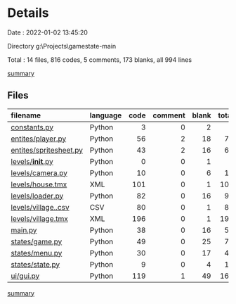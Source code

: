 # Details

Date : 2022-01-02 13:45:20

Directory g:\Projects\gamestate-main

Total : 14 files,  816 codes, 5 comments, 173 blanks, all 994 lines

[summary](results.md)

## Files
| filename | language | code | comment | blank | total |
| :--- | :--- | ---: | ---: | ---: | ---: |
| [constants.py](/constants.py) | Python | 3 | 0 | 2 | 5 |
| [entites/player.py](/entites/player.py) | Python | 56 | 2 | 18 | 76 |
| [entites/spritesheet.py](/entites/spritesheet.py) | Python | 43 | 2 | 16 | 61 |
| [levels/__init__.py](/levels/__init__.py) | Python | 0 | 0 | 1 | 1 |
| [levels/camera.py](/levels/camera.py) | Python | 10 | 0 | 6 | 16 |
| [levels/house.tmx](/levels/house.tmx) | XML | 101 | 0 | 1 | 102 |
| [levels/loader.py](/levels/loader.py) | Python | 82 | 0 | 16 | 98 |
| [levels/village..csv](/levels/village..csv) | CSV | 80 | 0 | 1 | 81 |
| [levels/village.tmx](/levels/village.tmx) | XML | 196 | 0 | 1 | 197 |
| [main.py](/main.py) | Python | 38 | 0 | 16 | 54 |
| [states/game.py](/states/game.py) | Python | 49 | 0 | 25 | 74 |
| [states/menu.py](/states/menu.py) | Python | 30 | 0 | 17 | 47 |
| [states/state.py](/states/state.py) | Python | 9 | 0 | 4 | 13 |
| [ui/gui.py](/ui/gui.py) | Python | 119 | 1 | 49 | 169 |

[summary](results.md)